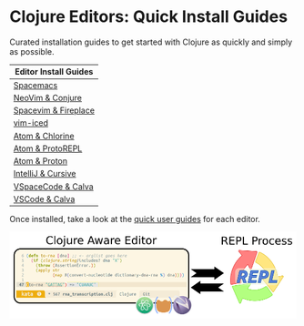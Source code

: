 # Clojure Editors: Quick Install Guides
Curated installation guides to get started with Clojure as quickly and simply as possible.

| Editor Install Guides                                             |
|-------------------------------------------------------------------|
| [Spacemacs](emacs-spacemacs.md)                                   |
| [NeoVim & Conjure](neovim-conjure.md)                             |
| [Spacevim & Fireplace](spacevim-fireplace.md)                     |
| [vim-iced](https://liquidz.github.io/vim-iced/#installation)      |
| [Atom & Chlorine](https://github.com/mauricioszabo/atom-chlorine) |
| [Atom & ProtoREPL](atom-protorepl.md)                             |
| [Atom & Proton](atom-proton.md)                                   |
| [IntelliJ & Cursive](intellij-cursive.md)                         |
| [VSpaceCode & Calva](vspacecode-calva.md)                         |
| [VSCode & Calva](vscode-calva.md)                                 |

Once installed, take a look at the [quick user guides](../editor-user-guides/) for each editor.

![Clojure aware editors and REPL process](https://raw.githubusercontent.com/jr0cket/developer-guides/master/clojure/clojure-repl-driven-development-clojure-aware-editor.png)
